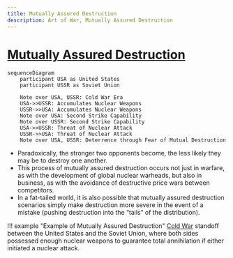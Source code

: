 ```yaml
---
title: Mutually Assured Destruction
description: Art of War, Mutually Assured Destruction
---
```


# [Mutually Assured Destruction]()

```mermaid
sequenceDiagram
    participant USA as United States
    participant USSR as Soviet Union

    Note over USA, USSR: Cold War Era
    USA->>USSR: Accumulates Nuclear Weapons
    USSR->>USA: Accumulates Nuclear Weapons
    Note over USA: Second Strike Capability
    Note over USSR: Second Strike Capability
    USA->>USSR: Threat of Nuclear Attack
    USSR->>USA: Threat of Nuclear Attack
    Note over USA, USSR: Deterrence through Fear of Mutual Destruction
```

- Paradoxically, the stronger two opponents become, the less likely they may be to destroy one another. 
- This process of mutually assured destruction occurs not just in warfare, as with the development of global nuclear warheads, but also in business, as with the avoidance of destructive price wars between competitors. 
- In a fat-tailed world, it is also possible that mutually assured destruction scenarios simply make destruction more severe in the event of a mistake (pushing destruction into the “tails” of the distribution).

!!! example "Example of Mutually Assured Destruction"
    [Cold War](https://en.wikipedia.org/wiki/Cold_War) standoff between the United States and the Soviet Union, where both sides possessed enough nuclear weapons to guarantee total annihilation if either initiated a nuclear attack.